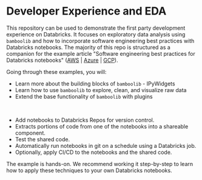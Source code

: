 # Developer Experience and EDA

This repository can be used to demonstrate the first party development experience on Databricks. It focuses on exploratory data analysis using `bamboolib` and how to incorporate software engineering best practices with Databricks notebooks.  The majority of this repo is structured as a companion for the example article "Software engineering best practices for Databricks notebooks" ([AWS](https://docs.databricks.com/notebooks/best-practices.html) | [Azure](https://docs.microsoft.com/azure/databricks/notebooks/best-practices) | [GCP](https://docs.gcp.databricks.com/notebooks/best-practices.html)).  

Going through these examples, you will:

* Learn more about the building blocks of `bamboolib` - IPyWidgets
* Learn how to use `bamboolib` to explore, clean, and visualize raw data
* Extend the base functionality of `bamboolib` with plugins

<br>

* Add notebooks to Databricks Repos for version control.
* Extracts portions of code from one of the notebooks into a shareable component.
* Test the shared code.
* Automatically run notebooks in git on a schedule using a Databricks job.
* Optionally, apply CI/CD to the notebooks and the shared code.

The example is hands-on. We recommend working it step-by-step to learn how to apply these techniques to your own Databricks notebooks.

